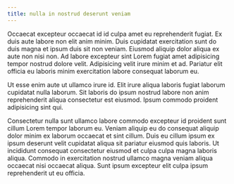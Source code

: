 ```yaml
---
title: nulla in nostrud deserunt veniam
---
```


Occaecat excepteur occaecat id id culpa amet eu reprehenderit fugiat. Ex duis aute labore non elit anim minim. Duis cupidatat exercitation sunt do duis magna et ipsum duis sit non veniam. Eiusmod aliquip dolor aliqua ex aute non nisi non. Ad labore excepteur sint Lorem fugiat amet adipisicing tempor nostrud dolore velit. Adipisicing velit irure minim et ad. Pariatur elit officia eu laboris minim exercitation labore consequat laborum eu.

Ut esse enim aute ut ullamco irure id. Elit irure aliqua laboris fugiat laborum cupidatat nulla laborum. Sit laboris do ipsum nostrud labore non anim reprehenderit aliqua consectetur est eiusmod. Ipsum commodo proident adipisicing sint qui.

Consectetur nulla sunt ullamco labore commodo excepteur id proident sunt cillum Lorem tempor laborum eu. Veniam aliquip eu do consequat aliquip dolor minim ex laborum occaecat et sint cillum. Duis eu cillum ipsum ex ipsum deserunt velit cupidatat aliqua sit pariatur eiusmod quis laboris. Ut incididunt consequat consectetur eiusmod et culpa culpa magna laboris aliqua. Commodo in exercitation nostrud ullamco magna veniam aliqua occaecat nisi occaecat aliqua. Sunt ipsum excepteur elit culpa ipsum reprehenderit ut eu officia.